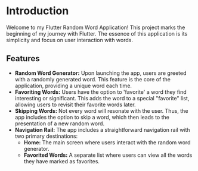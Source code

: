 # Introduction
Welcome to my Flutter Random Word Application! This project marks the beginning of my journey with Flutter. The essence of this application is its simplicity and focus on user interaction with words.

## Features
- **Random Word Generator:** Upon launching the app, users are greeted with a randomly generated word. This feature is the core of the application, providing a unique word each time.
- **Favoriting Words:** Users have the option to 'favorite' a word they find interesting or significant. This adds the word to a special "favorite" list, allowing users to revisit their favorite words later.
- **Skipping Words:** Not every word will resonate with the user. Thus, the app includes the option to skip a word, which then leads to the presentation of a new random word.
- **Navigation Rail:** The app includes a straightforward navigation rail with two primary destinations:
    - **Home:** The main screen where users interact with the random word generator.
    - **Favorited Words:** A separate list where users can view all the words they have marked as favorites.
